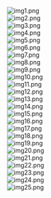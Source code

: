 ![img1.png](imgs/01.png)<br>
![img2.png](imgs/02.png)<br>
![img3.png](imgs/03.png)<br>
![img4.png](imgs/04.png)<br>
![img5.png](imgs/05.png)<br>
![img6.png](imgs/06.png)<br>
![img7.png](imgs/07.png)<br>
![img8.png](imgs/08.png)<br>
![img9.png](imgs/09.png)<br>
![img10.png](imgs/10.png)<br>
![img11.png](imgs/11.png)<br>
![img12.png](imgs/12.png)<br>
![img13.png](imgs/13.png)<br>
![img14.png](imgs/14.png)<br>
![img15.png](imgs/15.png)<br>
![img16.png](imgs/16.png)<br>
![img17.png](imgs/17.png)<br>
![img18.png](imgs/18.png)<br>
![img19.png](imgs/19.png)<br>
![img20.png](imgs/20.png)<br>
![img21.png](imgs/21.png)<br>
![img22.png](imgs/22.png)<br>
![img23.png](imgs/23.png)<br>
![img24.png](imgs/24.png)<br>
![img25.png](imgs/25.png)<br>
